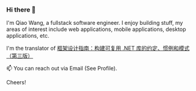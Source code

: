 ### Hi there 👋

I'm Qiao Wang, a fullstack software engineer. I enjoy building stuff, my areas of interest include web applications, mobile applications, desktop applications, etc.

<!-- [![Qiao Wang's GitHub Stats](https://github-readme-stats.vercel.app/api?username=nodew&theme=transparent&show_icons=true)](https://github.com/anuraghazra/github-readme-stats)

[![Qiao Wang's most used languages](https://github-readme-stats.vercel.app/api/top-langs/?username=nodew&hide_progress=true&hide=lua,c)](https://github.com/anuraghazra/github-readme-stats)

----
-->
I'm the translator of [框架设计指南：构建可复用 .NET 库的约定、惯例和模式（第三版）](https://wangqiao.me/books/framework-design-guidelines/)

📫 You can reach out via Email (See Profile).

Cheers!
